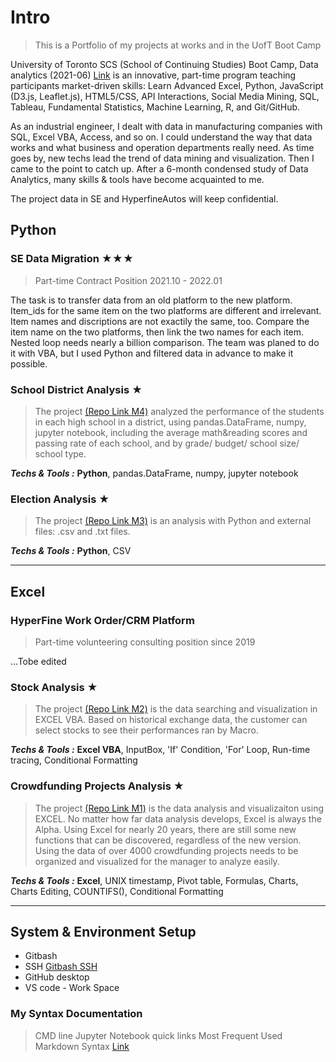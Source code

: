 # Intro
> This is a Portfolio of my projects at works and in the UofT Boot Camp

University of Toronto SCS (School of Continuing Studies) Boot Camp, Data analytics (2021-06) [Link](https://bootcamp.learn.utoronto.ca/data/) is an innovative, part-time program teaching participants market-driven skills: Learn Advanced Excel, Python, JavaScript (D3.js, Leaflet.js), HTML5/CSS, API Interactions, Social Media Mining, SQL, Tableau, Fundamental Statistics, Machine Learning, R, and Git/GitHub.

As an industrial engineer, I dealt with data in manufacturing companies with SQL, Excel VBA, Access, and so on. I could understand the way that data works and what business and operation departments really need. As time goes by, new techs lead the trend of data mining and visualization. Then I came to the point to catch up. After a 6-month condensed study of Data Analytics, many skills & tools have become acquainted to me.

The project data in SE and HyperfineAutos will keep confidential.


## Python

### SE Data Migration &#9733;&#9733;&#9733;
>Part-time Contract Position 2021.10 - 2022.01

The task is to transfer data from an old platform to the new platform. Item_ids for the same item on the two platforms are different and irrelevant. Item names and discriptions are not exactily the same, too. Compare the item name on the two platforms, then link the two names for each item. Nested loop needs nearly a billion comparison. The team was planed to do it with VBA, but I used Python and filtered data in advance to make it possible.


### School District Analysis &#9733;
>The project [(Repo Link M4)](https://github.com/hjx2019/School_District_Analysis.git) analyzed the performance of the students in each high school in a district, using pandas.DataFrame, numpy, jupyter notebook, including the average math&reading scores and passing rate of each school, and by grade/ budget/ school size/ school type. 

**_Techs & Tools :_** **Python**, pandas.DataFrame, numpy, jupyter notebook

### Election Analysis &#9733;
>The project [(Repo Link M3)](https://github.com/hjx2019/election-analysis.git) is an analysis with Python and external files: .csv and .txt files.

**_Techs & Tools :_** **Python**, CSV

******


## Excel
### HyperFine Work Order/CRM Platform
>Part-time volunteering consulting position since 2019

...Tobe edited


### Stock Analysis &#9733;
>The project [(Repo Link M2)](https://github.com/hjx2019/stocks-analysis.git) is the data searching and visualization in EXCEL VBA. Based on historical exchange data, the customer can select stocks to see their performances ran by Macro.

**_Techs & Tools :_** **Excel VBA**, InputBox, 'If' Condition, 'For' Loop, Run-time tracing, Conditional Formatting

### Crowdfunding Projects Analysis &#9733;
>The project [(Repo Link M1)](https://github.com/hjx2019/Kickstarter-Analysis.git) is the data analysis and visualizaiton using EXCEL. No matter how far data analysis develops, Excel is always the Alpha. Using Excel for nearly 20 years, there are still some new functions that can be discovered, regardless of the new version. Using the data of over 4000 crowdfunding projects needs to be organized and visualized for the manager to analyze easily.

**_Techs & Tools :_** **Excel**, UNIX timestamp, Pivot table, Formulas, Charts, Charts Editing, COUNTIFS(), Conditional Formatting 

******

## System & Environment Setup

* Gitbash
* SSH [Gitbash SSH](GitHub/GitBash.md)
* GitHub desktop
* VS code - Work Space

### My Syntax Documentation
> CMD line
> Jupyter Notebook quick links
>  Most Frequent Used Markdown Syntax [Link](GitHub/MCS.md)
